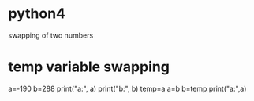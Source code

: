 # python4
swapping of two numbers
# temp variable swapping
a=-190
b=288
print("a:", a)
print("b:", b)
temp=a
a=b
b=temp
print("a:",a)

